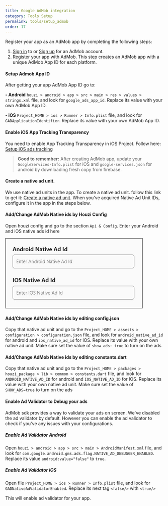 ```yaml
---
title: Google AdMob integration
category: Tools Setup
permalink: tools/setup_admob
order: 17
---
```


Register your app as an AdMob app by completing the following steps:
1. [Sign in](https://admob.google.com/home/) to or [Sign up](https://support.google.com/admob/answer/7356219) for an AdMob account.
2. Register your app with AdMob. This step creates an AdMob app with a unique AdMob App ID for each platform.

#### Setup Admob App ID

After getting your app AdMob App ID go to:

**- Android** `houzi > android > app > src > main > res > values > strings.xml` file, and look for `google_ads_app_id`. Replace its value with your own AdMob App ID.

**- iOS** `Project_HOME > ios > Runner > Info.plist` file, and look for `GADApplicationIdentifier`. Replace its value with your own AdMob App ID. 

#### Enable iOS App Tracking Transparency 
You need to enable App Tracking Transparency in iOS Project. Follow here: [Setup iOS ads tracking](tools/setup_ads_tracking)

> **Good to remember:** After creating AdMob app, update your `GoogleServices-Info.plist` for iOS and `google-services.json` for android by downloading fresh copy from firebase.

#### Create a native ad unit.
We use native ad units in the app. To create a native ad unit. follow this link to get it: [Create a native ad unit](https://support.google.com/admob/answer/7187428#step1).
When you've acquired Native Ad Unit IDs, configure it in the app in the steps below.

#### Add/Change AdMob Native ids by Houzi Config
Open houzi config and go to the section `Api & Config`. Enter your Android and iOS native ads id here

<img src="../../images/enter-ad-mob-key.JPG" alt="enter-ad-mob-key.JPG" title="enter-ad-mob-key.JPG" border= "1px solid"/>


#### Add/Change AdMob Native ids by editing config.json
Copy that native ad unit and go to the `Project_HOME > assests > configuration > configuration.json` file, and look for `android_native_ad_id` for android and `ios_native_ad_id` for IOS. Replace its value with your own native ad unit.
Make sure set the value of `show_ads: true` to turn on the ads


#### Add/Change AdMob Native ids by editing constants.dart
Copy that native ad unit and go to the `Project_HOME > packages > houzi_package > lib > common > constants.dart` file, and look for `ANDROID_NATIVE_AD_ID` for android and `IOS_NATIVE_AD_ID` for IOS. Replace its value with your own native ad unit.
Make sure set the value of `SHOW_ADS=true` to turn on the ads

#### Enable Ad Validator to Debug your ads
AdMob sdk provides a way to validate your ads on screen. We've disabled the ad validator by default. However you can enable the ad validator to check if you've any issues with your configurations.

##### Enable Ad Validator Android

Open `houzi > android > app > src > main > AndroidManifest.xml` file, and look for `com.google.android.gms.ads.flag.NATIVE_AD_DEBUGGER_ENABLED`. Replace its value `android:value="false"` to `true`.

##### Enable Ad Validator iOS
Open file `Project_HOME > ios > Runner > Info.plist` file, and look for `GADNativeAdValidatorEnabled`. Replace its next tag `<false/>` with `<true/>`

This will enable ad validator for your app.